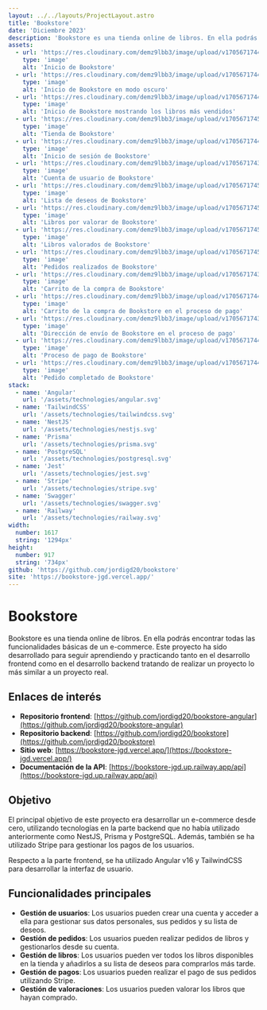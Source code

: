 ```yaml
---
layout: ../../layouts/ProjectLayout.astro
title: 'Bookstore'
date: 'Diciembre 2023'
description: 'Bookstore es una tienda online de libros. En ella podrás encontrar todas las funcionalidades básicas de un e-commerce. Este proyecto ha sido desarrollado para seguir aprendiendo y practicando mis conocimientos en el desarrollo frontend y backend.'
assets: 
  - url: 'https://res.cloudinary.com/demz9lbb3/image/upload/v1705671744/bookstore/kilhck9wr9szi7gzzsol.webp'
    type: 'image' 
    alt: 'Inicio de Bookstore'
  - url: 'https://res.cloudinary.com/demz9lbb3/image/upload/v1705671744/bookstore/vsnbi32taxd8fmoy8v1q.webp'
    type: 'image' 
    alt: 'Inicio de Bookstore en modo oscuro'
  - url: 'https://res.cloudinary.com/demz9lbb3/image/upload/v1705671744/bookstore/zdjfzhmhqp4xk0csklib.webp'
    type: 'image' 
    alt: 'Inicio de Bookstore mostrando los libros más vendidos'
  - url: 'https://res.cloudinary.com/demz9lbb3/image/upload/v1705671745/bookstore/sywdyndy3btbfjezcbhy.webp'
    type: 'image' 
    alt: 'Tienda de Bookstore'
  - url: 'https://res.cloudinary.com/demz9lbb3/image/upload/v1705671744/bookstore/hvrwkwbzlarn6uazcegl.webp'
    type: 'image' 
    alt: 'Inicio de sesión de Bookstore' 
  - url: 'https://res.cloudinary.com/demz9lbb3/image/upload/v1705671743/bookstore/lpso5ojepwzfequkr3pu.webp'
    type: 'image' 
    alt: 'Cuenta de usuario de Bookstore'
  - url: 'https://res.cloudinary.com/demz9lbb3/image/upload/v1705671745/bookstore/brgxyfhhh0a8iprvkrvy.webp'
    type: 'image' 
    alt: 'Lista de deseos de Bookstore'
  - url: 'https://res.cloudinary.com/demz9lbb3/image/upload/v1705671745/bookstore/zzqex2va7nx47cxz4rem.webp'
    type: 'image' 
    alt: 'Libros por valorar de Bookstore'
  - url: 'https://res.cloudinary.com/demz9lbb3/image/upload/v1705671745/bookstore/x9wtu7icoe0gyxmep840.webp'
    type: 'image' 
    alt: 'Libros valorados de Bookstore'
  - url: 'https://res.cloudinary.com/demz9lbb3/image/upload/v1705671745/bookstore/hknzqtrrx3rq2rvyoakw.webp'
    type: 'image' 
    alt: 'Pedidos realizados de Bookstore'
  - url: 'https://res.cloudinary.com/demz9lbb3/image/upload/v1705671743/bookstore/a3igepkdqj1gava2rsby.webp'
    type: 'image' 
    alt: 'Carrito de la compra de Bookstore'
  - url: 'https://res.cloudinary.com/demz9lbb3/image/upload/v1705671744/bookstore/ngaiagwr9sjox8e3v9ct.webp'
    type: 'image' 
    alt: 'Carrito de la compra de Bookstore en el proceso de pago'
  - url: 'https://res.cloudinary.com/demz9lbb3/image/upload/v1705671743/bookstore/fu4zkypysa0hezyjiwhl.webp'
    type: 'image' 
    alt: 'Dirección de envío de Bookstore en el proceso de pago'
  - url: 'https://res.cloudinary.com/demz9lbb3/image/upload/v1705671744/bookstore/huwkamtosojxmfhzizsd.webp'
    type: 'image' 
    alt: 'Proceso de pago de Bookstore'
  - url: 'https://res.cloudinary.com/demz9lbb3/image/upload/v1705671744/bookstore/tfed6omkjaffstx5lgg6.webp'
    type: 'image' 
    alt: 'Pedido completado de Bookstore'
stack:       
  - name: 'Angular'
    url: '/assets/technologies/angular.svg'
  - name: 'TailwindCSS'
    url: '/assets/technologies/tailwindcss.svg'
  - name: 'NestJS'
    url: '/assets/technologies/nestjs.svg'
  - name: 'Prisma'
    url: '/assets/technologies/prisma.svg'
  - name: 'PostgreSQL'
    url: '/assets/technologies/postgresql.svg'
  - name: 'Jest'
    url: '/assets/technologies/jest.svg'
  - name: 'Stripe'
    url: '/assets/technologies/stripe.svg'
  - name: 'Swagger'
    url: '/assets/technologies/swagger.svg'
  - name: 'Railway'
    url: '/assets/technologies/railway.svg'
width: 
  number: 1617
  string: '1294px'
height: 
  number: 917
  string: '734px'
github: 'https://github.com/jordigd20/bookstore'
site: 'https://bookstore-jgd.vercel.app/'
---
```



# Bookstore

Bookstore es una tienda online de libros. En ella podrás encontrar todas las funcionalidades básicas de un e-commerce. Este proyecto ha sido desarrollado para seguir aprendiendo y practicando tanto en el desarrollo frontend como en el desarrollo backend tratando de realizar un proyecto lo más similar a un proyecto real.


## Enlaces de interés

- **Repositorio frontend**: [https://github.com/jordigd20/bookstore-angular](https://github.com/jordigd20/bookstore-angular)
- **Repositorio backend**: [https://github.com/jordigd20/bookstore](https://github.com/jordigd20/bookstore)
- **Sitio web**: [https://bookstore-jgd.vercel.app/](https://bookstore-jgd.vercel.app/)
- **Documentación de la API**: [https://bookstore-jgd.up.railway.app/api](https://bookstore-jgd.up.railway.app/api)

## Objetivo 

El principal objetivo de este proyecto era desarrollar un e-commerce desde cero, utilizando tecnologías en la parte backend que no había utilizado anteriormente como NestJS, Prisma y PostgreSQL. Además, también se ha utilizado Stripe para gestionar los pagos de los usuarios.

Respecto a la parte frontend, se ha utilizado Angular v16 y TailwindCSS para desarrollar la interfaz de usuario.

## Funcionalidades principales

- **Gestión de usuarios**: Los usuarios pueden crear una cuenta y acceder a ella para gestionar sus datos personales, sus pedidos y su lista de deseos.
- **Gestión de pedidos**: Los usuarios pueden realizar pedidos de libros y gestionarlos desde su cuenta.
- **Gestión de libros**: Los usuarios pueden ver todos los libros disponibles en la tienda y añadirlos a su lista de deseos para comprarlos más tarde.
- **Gestión de pagos**: Los usuarios pueden realizar el pago de sus pedidos utilizando Stripe.
- **Gestión de valoraciones**: Los usuarios pueden valorar los libros que hayan comprado.



